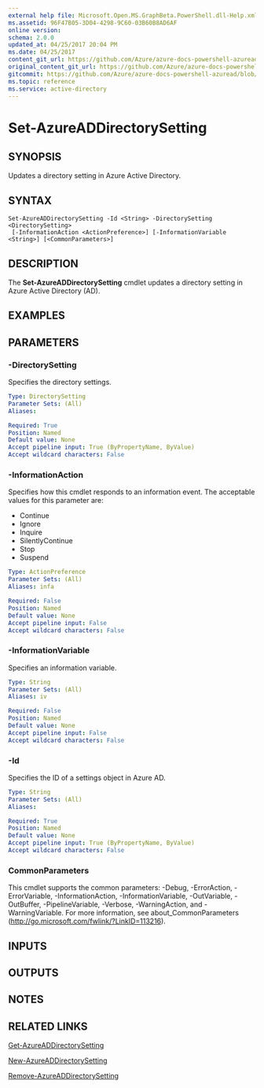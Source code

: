```yaml
---
external help file: Microsoft.Open.MS.GraphBeta.PowerShell.dll-Help.xml
ms.assetid: 96F47B05-3D04-4298-9C60-03B60B8AD6AF
online version:
schema: 2.0.0
updated_at: 04/25/2017 20:04 PM
ms.date: 04/25/2017
content_git_url: https://github.com/Azure/azure-docs-powershell-azuread/blob/VinceSmith-patch-6/Azure%20AD%20Cmdlets/AzureAD/v2preview/Set-AzureADDirectorySetting.md
original_content_git_url: https://github.com/Azure/azure-docs-powershell-azuread/blob/VinceSmith-patch-6/Azure%20AD%20Cmdlets/AzureAD/v2preview/Set-AzureADDirectorySetting.md
gitcommit: https://github.com/Azure/azure-docs-powershell-azuread/blob/c5cc449ee6e2b805fc85a9e05130b06b10899f67
ms.topic: reference
ms.service: active-directory
---
```


# Set-AzureADDirectorySetting

## SYNOPSIS
Updates a directory setting in Azure Active Directory.

## SYNTAX

```
Set-AzureADDirectorySetting -Id <String> -DirectorySetting <DirectorySetting>
 [-InformationAction <ActionPreference>] [-InformationVariable <String>] [<CommonParameters>]
```

## DESCRIPTION
The **Set-AzureADDirectorySetting** cmdlet updates a directory setting in Azure Active Directory (AD).

## EXAMPLES

## PARAMETERS

### -DirectorySetting
Specifies the directory settings.

```yaml
Type: DirectorySetting
Parameter Sets: (All)
Aliases: 

Required: True
Position: Named
Default value: None
Accept pipeline input: True (ByPropertyName, ByValue)
Accept wildcard characters: False
```

### -InformationAction
Specifies how this cmdlet responds to an information event. The acceptable values for this parameter are:

- Continue
- Ignore
- Inquire
- SilentlyContinue
- Stop
- Suspend

```yaml
Type: ActionPreference
Parameter Sets: (All)
Aliases: infa

Required: False
Position: Named
Default value: None
Accept pipeline input: False
Accept wildcard characters: False
```

### -InformationVariable
Specifies an information variable.

```yaml
Type: String
Parameter Sets: (All)
Aliases: iv

Required: False
Position: Named
Default value: None
Accept pipeline input: False
Accept wildcard characters: False
```

### -Id
Specifies the ID of a settings object in Azure AD.

```yaml
Type: String
Parameter Sets: (All)
Aliases: 

Required: True
Position: Named
Default value: None
Accept pipeline input: True (ByPropertyName, ByValue)
Accept wildcard characters: False
```

### CommonParameters
This cmdlet supports the common parameters: -Debug, -ErrorAction, -ErrorVariable, -InformationAction, -InformationVariable, -OutVariable, -OutBuffer, -PipelineVariable, -Verbose, -WarningAction, and -WarningVariable. For more information, see about_CommonParameters (http://go.microsoft.com/fwlink/?LinkID=113216).

## INPUTS

## OUTPUTS

## NOTES

## RELATED LINKS

[Get-AzureADDirectorySetting](./Get-AzureADDirectorySetting.md)

[New-AzureADDirectorySetting](./New-AzureADDirectorySetting.md)

[Remove-AzureADDirectorySetting](./Remove-AzureADDirectorySetting.md)
